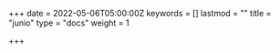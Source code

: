 +++
date = 2022-05-06T05:00:00Z
keywords = []
lastmod = ""
title = "junio"
type = "docs"
weight = 1

+++
